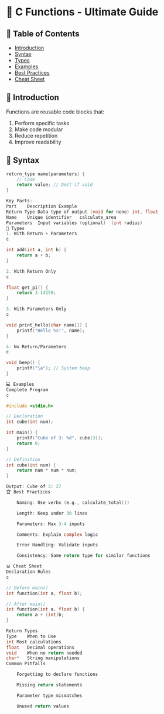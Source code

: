 # 🚀 C Functions - Ultimate Guide

## 📌 Table of Contents
- [Introduction](#-introduction)
- [Syntax](#-syntax)
- [Types](#-types)
- [Examples](#-examples)
- [Best Practices](#-best-practices)
- [Cheat Sheet](#-cheat-sheet)

## 🌟 Introduction
Functions are reusable code blocks that:
1. Perform specific tasks
2. Make code modular
3. Reduce repetition
4. Improve readability

## 📝 Syntax
```c
return_type name(parameters) {
    // Code
    return value; // Omit if void
}

Key Parts:
Part	Description	Example
Return Type	Data type of output (void for none)	int, float
Name	Unique identifier	calculate_area
Parameters	Input variables (optional)	(int radius)
🔢 Types
1. With Return + Parameters
c

int add(int a, int b) {
    return a + b;
}

2. With Return Only
c

float get_pi() {
    return 3.14159;
}

3. With Parameters Only
c

void print_hello(char name[]) {
    printf("Hello %s!", name);
}

4. No Return/Parameters
c

void beep() {
    printf("\a"); // System beep
}

💻 Examples
Complete Program
c

#include <stdio.h>

// Declaration
int cube(int num);

int main() {
    printf("Cube of 3: %d", cube(3));
    return 0;
}

// Definition
int cube(int num) {
    return num * num * num;
}

Output: Cube of 3: 27
🏆 Best Practices

    Naming: Use verbs (e.g., calculate_total())

    Length: Keep under 30 lines

    Parameters: Max 3-4 inputs

    Comments: Explain complex logic

    Error Handling: Validate inputs

    Consistency: Same return type for similar functions

📊 Cheat Sheet
Declaration Rules
c

// Before main()
int function(int a, float b); 

// After main()
int function(int a, float b) {
    return a + (int)b;
}

Return Types
Type	When to Use
int	Most calculations
float	Decimal operations
void	When no return needed
char*	String manipulations
Common Pitfalls

    Forgetting to declare functions

    Missing return statements

    Parameter type mismatches

    Unused return values